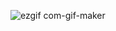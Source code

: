 ![ezgif com-gif-maker](https://user-images.githubusercontent.com/45183981/205663117-d65a2323-1415-47a9-bca5-1992bb25f52e.gif)
